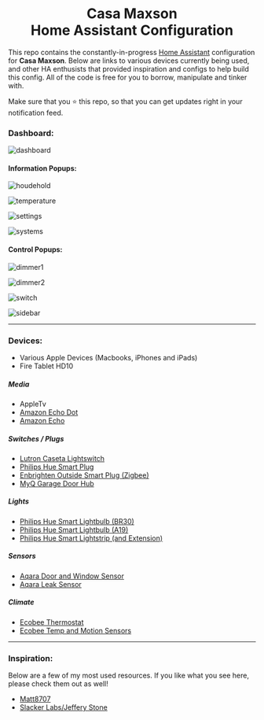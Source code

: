 
<h1 align="center">Casa Maxson
  <br>Home Assistant Configuration
</h1>

This repo contains the constantly-in-progress [Home Assistant](https://home-assistant.io/) configuration for **Casa Maxson**. Below are links to various devices currently being used, and other HA enthusists that provided inspiration and configs to help build this config. All of the code is free for you to borrow, manipulate and tinker with.

Make sure that you :star: this repo, so that you can get updates right in your notification feed.

### Dashboard:
![dashboard](https://raw.githubusercontent.com/thomasmaxson/Home-Assistant-Configuration/main/config/www/images/dashboard/lovelace-dashboard.png)

#### Information Popups:
![houdehold](https://raw.githubusercontent.com/thomasmaxson/Home-Assistant-Configuration/main/config/www/images/dashboard/popup-details-household.png)

![temperature](https://raw.githubusercontent.com/thomasmaxson/Home-Assistant-Configuration/main/config/www/images/dashboard/popup-details-temperature.png)

![settings](https://raw.githubusercontent.com/thomasmaxson/Home-Assistant-Configuration/main/config/www/images/dashboard/popup-details-settings.png)

![systems](https://raw.githubusercontent.com/thomasmaxson/Home-Assistant-Configuration/main/config/www/images/dashboard/popup-details-systems.png)

#### Control Popups:
![dimmer1](https://raw.githubusercontent.com/thomasmaxson/Home-Assistant-Configuration/main/config/www/images/dashboard/popup-light-dimmer-color.png)

![dimmer2](https://raw.githubusercontent.com/thomasmaxson/Home-Assistant-Configuration/main/config/www/images/dashboard/popup-light-dimmer.png)

![switch](https://raw.githubusercontent.com/thomasmaxson/Home-Assistant-Configuration/main/config/www/images/dashboard/popup-light-switch.png)

![sidebar](https://raw.githubusercontent.com/thomasmaxson/Home-Assistant-Configuration/main/config/www/images/dashboard/popup-sidebar-customizer.png)

<hr>

### Devices:
* Various Apple Devices (Macbooks, iPhones and iPads)
* Fire Tablet HD10

##### Media
* AppleTv
* [Amazon Echo Dot](https://www.amazon.com/gp/product/B07FZ8S74R/)
* [Amazon Echo](https://www.amazon.com/gp/product/B084J4KNDS/)

##### Switches / Plugs
* [Lutron Caseta Lightswitch](https://www.amazon.com/gp/product/B07SJJBTYY/)
* [Philips Hue Smart Plug](https://www.amazon.com/gp/product/B07XD578LD/)
* [Enbrighten Outside Smart Plug (Zigbee)](https://www.amazon.com/gp/product/B0842B57S3/)
* [MyQ Garage Door Hub](https://www.amazon.com/gp/product/B075RQVSY7/)

##### Lights
* [Philips Hue Smart Lightbulb (BR30)](https://www.amazon.com/gp/product/B07QZHMM57/)
* [Philips Hue Smart Lightbulb (A19)](https://www.amazon.com/gp/product/B01M9AU8MB/)
* [Philips Hue Smart Lightstrip (and Extension)](https://www.amazon.com/gp/product/B08CKJWSFS/)

##### Sensors
* [Aqara Door and Window Sensor](https://www.amazon.com/gp/product/B07D37VDM3/)
* [Aqara Leak Sensor](https://www.amazon.com/gp/product/B07D39MSZS/)

##### Climate
* [Ecobee Thermostat](https://www.amazon.com/gp/product/B07NQT85FC/)
* [Ecobee Temp and Motion Sensors](https://www.amazon.com/gp/product/B07NQVWRR3/)

<hr>

### Inspiration:
Below are a few of my most used resources. If you like what you see here, please check them out as well! 

* [Matt8707](https://github.com/matt8707/hass-config)
* [Slacker Labs/Jeffery Stone](https://github.com/thejeffreystone/home-assistant-configuration/)